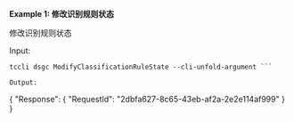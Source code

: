 **Example 1: 修改识别规则状态**

修改识别规则状态

Input: 

```
tccli dsgc ModifyClassificationRuleState --cli-unfold-argument ```

Output: 
```
{
    "Response": {
        "RequestId": "2dbfa627-8c65-43eb-af2a-2e2e114af999"
    }
}
```

